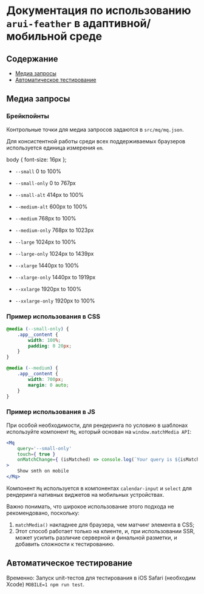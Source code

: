 # Документация по использованию `arui-feather` в адаптивной/мобильной среде

## Содержание

* [Медиа запросы](#mq)
* [Автоматическое тестирование](#mobile-testing)

<a name="mq"></a>
## Медиа запросы

### Брейкпойнты

Контрольные точки для медиа запросов задаются в `src/mq/mq.json`.

Для консистентной работы среди всех поддерживаемых браузеров используется единица измерения `em`.

body { font-size: 16px };

- `--small`         0 to 100%
- `--small-only`    0 to 767px

- `--small-alt`     414px to 100%

- `--medium-alt`    600px to 100%

- `--medium`        768px to 100%
- `--medium-only`   768px to 1023px

- `--large`         1024px to 100%
- `--large-only`    1024px to 1439px

- `--xlarge`        1440px to 100%
- `--xlarge-only`   1440px to 1919px

- `--xxlarge`       1920px to 100%
- `--xxlarge-only`  1920px to 100%

### Пример использования в CSS

```css
@media (--small-only) {
    .app__content {
        width: 100%;
        padding: 0 20px;
    }
}

@media (--medium) {
    .app__content {
        width: 700px;
        margin: 0 auto;
    }
}
```

### Пример использования в JS

При особой необходимости, для рендеринга по условию в шаблонах используйте компонент `Mq`, который основан на `window.matchMedia API`:

```jsx
<Mq
    query='--small-only'
    touch={ true }
    onMatchChange={ (isMatched) => console.log(`Your query is ${isMatched ? '' : 'not'} matched!`) }
>
    Show smth on mobile
</Mq>
```

Компонент `Mq` используется в компонентах `calendar-input` и `select` для рендеринга нативных виджетов на мобильных устройствах.

Важно понимать, что широкое использование этого подхода не рекомендовано, поскольку:

1. `matchMedia()` накладнее для браузера, чем матчинг элемента в CSS;
2. Этот способ работает только на клиенте, и, при использовании SSR, может усилить различие серверной и финальной разметки, и добавить сложности к тестированию.

<a name="mobile-testing"></a>
## Автоматическое тестирование

Временно: Запуск unit-тестов для тестирования в iOS Safari (необходим Xcode) `MOBILE=1 npm run test`.
